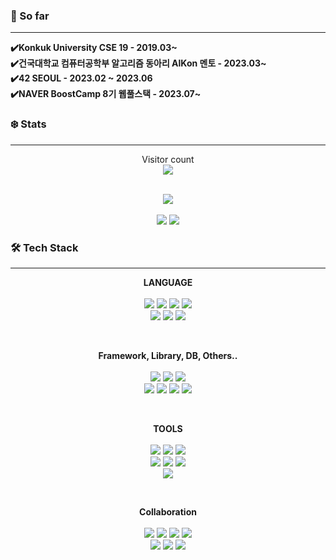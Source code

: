 

<h3> 🐧 So far </h3>

---

**✔️Konkuk University CSE 19 - 2019.03~**
</br>
**✔️건국대학교 컴퓨터공학부 알고리즘 동아리 AlKon 멘토 - 2023.03~**
</br>
**✔️42 SEOUL - 2023.02 ~ 2023.06**
</br>
**✔️NAVER BoostCamp 8기 웹풀스택 - 2023.07~**
</br>

<h3> ❄️ Stats </h3>

---

<p align="center"> 
  Visitor count<br>
  <img src="https://profile-counter.glitch.me/MinboyKim/count.svg" />
</p>
</br>
<div align="center" >
 <img src="https://github-readme-stats.vercel.app/api?username=MinboyKim&show_icons=true&theme=dark&card_width=400"/>
  </br>
  </br>
   <img src="http://mazassumnida.wtf/api/v2/generate_badge?boj=melonboy"/>
   <img src="http://mazandi.herokuapp.com/api?handle=melonboy&theme=warm"/>
</div>



<h3> 🛠️ Tech Stack </h3>

---


<p align="center">
  <strong>LANGUAGE</strong>
  <br/><br/>
  <img src="https://img.shields.io/badge/Javascript-ffb13b?style=flat-square&logo=javascript&logoColor=white"/></a>
  <img src="https://img.shields.io/badge/TypeScript-3178C6?style=flat-square&logo=TypeScript&logoColor=white"/></a>
  <img src="https://img.shields.io/badge/C++-00599C?style=flat-square&logo=C%2B%2B&logoColor=white"/></a>
  <img src="https://img.shields.io/badge/C-A8B9CC?style=flat-square&logo=C&logoColor=white"/></a>
  <br/>
  <img src="https://img.shields.io/badge/Python-3766AB?style=flat-square&logo=Python&logoColor=white"/></a>
  <img src="https://img.shields.io/badge/Java-007396?style=flat-square&logo=Java&logoColor=white"/></a>
  <img src="https://img.shields.io/badge/Kotlin-7F52FF?style=flat-square&logo=Kotlin&logoColor=white"/></a>
</p>
<br/>
<p align="center">
  <strong>Framework, Library, DB, Others..</strong>
  <br/><br/>
  <img src="https://img.shields.io/badge/React-61DAFB?style=flat-square&logo=React&logoColor=white"/></a>
  <img src="https://img.shields.io/badge/Node.js-339933?style=flat-square&logo=Node.js&logoColor=white"/></a>
  <img src="https://img.shields.io/badge/Express-000000?style=flat-square&logo=Express&logoColor=white"/></a>
  <br/>
  <img src="https://img.shields.io/badge/Mysql-E6B91E?style=flat-square&logo=MySql&logoColor=white"/>
  <img src="https://img.shields.io/badge/MongoDB-47A248?style=flat-square&logo=MongoDB&logoColor=white"/>
  <img src="https://img.shields.io/badge/Firebase-FFCA28?style=flat-square&logo=Firebase&logoColor=white"/>
  <img src="https://img.shields.io/badge/SQLite-003B57?style=flat-square&logo=SQLite&logoColor=white"/>
  <br/>
</p>
<br/>
<p align="center">
  <strong>TOOLS</strong>
  <br/><br/>
  <img src="https://img.shields.io/badge/VSCode-007ACC?style=flat-square&logo=VisualStudioCode&logoColor=white"/></a>
  <img src="https://img.shields.io/badge/VS-5C2D91?style=flat-square&logo=VisualStudio&logoColor=white"/></a>
  <img src="https://img.shields.io/badge/Webstorm-000000?style=flat-square&logo=WebStorm&logoColor=white"/></a>
  <br/>
  <img src="https://img.shields.io/badge/IntelliJ-000000?style=flat-square&logo=IntelliJIDEA&logoColor=white"/></a>
  <img src="https://img.shields.io/badge/Figma-F24E1E?style=flat-square&logo=Figma&logoColor=white"/></a>
  <img src="https://img.shields.io/badge/AndroidStudio-3DDC84?style=flat-square&logo=AndroidStudio&logoColor=white"/></a>
  <br/>
  <img src="https://img.shields.io/badge/Amazon AWS-232F3E?style=flat-square&logo=amazon-aws&logoColor=white"/></a>
</p>
<br/>
<p align="center">
  <strong>Collaboration</strong>
  <br/><br/>
  <img src="https://img.shields.io/badge/git-F05032?style=flat-square&logo=git&logoColor=white">
  <img src="https://img.shields.io/badge/github-181717?style=flat-square&logo=github&logoColor=white">
  <img src="https://img.shields.io/badge/Jira-0052CC?style=flat-square&logo=jira&logoColor=white">
  <img src="https://img.shields.io/badge/Slack-4A154B?style=flat-square&logo=Slack&logoColor=white">
  <br/>
  <img src="https://img.shields.io/badge/Notion-000000?style=flat-square&logo=notion&logoColor=white">
  <img src="https://img.shields.io/badge/Zoom-0B5CFF?style=flat-square&logo=Zoom&logoColor=white">
  <img src="https://img.shields.io/badge/Discord-5865F2?style=flat-square&logo=Discord&logoColor=white">
</p>

